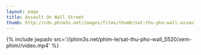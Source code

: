 ```yaml
---
layout: page
title: Assault On Wall Street
thumb: http://cdn.phim3s.net/images/films/thumb/sat-thu-pho-wall-assault-on-wall-street-2013.jpg
---
```

{% include jwpadv src='//phim3s.net/phim-le/sat-thu-pho-wall_5520/xem-phim//video.mp4' %}
